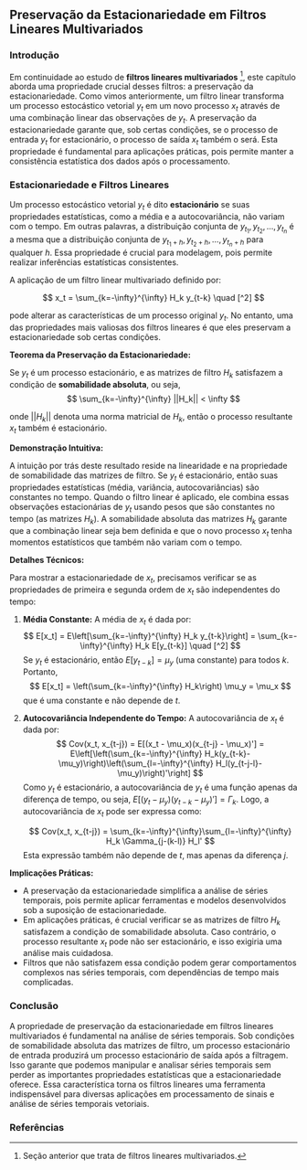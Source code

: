 ## Preservação da Estacionariedade em Filtros Lineares Multivariados

### Introdução
Em continuidade ao estudo de **filtros lineares multivariados** [^1], este capítulo aborda uma propriedade crucial desses filtros: a preservação da estacionariedade. Como vimos anteriormente, um filtro linear transforma um processo estocástico vetorial $y_t$ em um novo processo $x_t$ através de uma combinação linear das observações de $y_t$. A preservação da estacionariedade garante que, sob certas condições, se o processo de entrada $y_t$ for estacionário, o processo de saída $x_t$ também o será. Esta propriedade é fundamental para aplicações práticas, pois permite manter a consistência estatística dos dados após o processamento.

### Estacionariedade e Filtros Lineares
Um processo estocástico vetorial $y_t$ é dito **estacionário** se suas propriedades estatísticas, como a média e a autocovariância, não variam com o tempo. Em outras palavras, a distribuição conjunta de $y_{t_1}, y_{t_2}, \ldots, y_{t_n}$ é a mesma que a distribuição conjunta de $y_{t_1+h}, y_{t_2+h}, \ldots, y_{t_n+h}$ para qualquer $h$. Essa propriedade é crucial para modelagem, pois permite realizar inferências estatísticas consistentes.

A aplicação de um filtro linear multivariado definido por:

$$
x_t = \sum_{k=-\infty}^{\infty} H_k y_{t-k}   \quad [^2]
$$

pode alterar as características de um processo original $y_t$. No entanto, uma das propriedades mais valiosas dos filtros lineares é que eles preservam a estacionariedade sob certas condições.

**Teorema da Preservação da Estacionariedade:**

Se $y_t$ é um processo estacionário, e as matrizes de filtro $H_k$ satisfazem a condição de **somabilidade absoluta**, ou seja,
$$
\sum_{k=-\infty}^{\infty} ||H_k|| < \infty
$$

onde $||H_k||$ denota uma norma matricial de $H_k$, então o processo resultante $x_t$ também é estacionário.

**Demonstração Intuitiva:**

A intuição por trás deste resultado reside na linearidade e na propriedade de somabilidade das matrizes de filtro. Se $y_t$ é estacionário, então suas propriedades estatísticas (média, variância, autocovariâncias) são constantes no tempo. Quando o filtro linear é aplicado, ele combina essas observações estacionárias de $y_t$ usando pesos que são constantes no tempo (as matrizes $H_k$). A somabilidade absoluta das matrizes $H_k$ garante que a combinação linear seja bem definida e que o novo processo $x_t$ tenha momentos estatísticos que também não variam com o tempo.

**Detalhes Técnicos:**

Para mostrar a estacionariedade de $x_t$, precisamos verificar se as propriedades de primeira e segunda ordem de $x_t$ são independentes do tempo:

1. **Média Constante:** A média de $x_t$ é dada por:
   $$
   E[x_t] = E\left[\sum_{k=-\infty}^{\infty} H_k y_{t-k}\right] = \sum_{k=-\infty}^{\infty} H_k E[y_{t-k}]  \quad [^2]
   $$
   Se $y_t$ é estacionário, então $E[y_{t-k}] = \mu_y$ (uma constante) para todos $k$. Portanto,
   $$
   E[x_t] = \left(\sum_{k=-\infty}^{\infty} H_k\right) \mu_y = \mu_x
   $$
   que é uma constante e não depende de $t$.

2. **Autocovariância Independente do Tempo:** A autocovariância de $x_t$ é dada por:
   $$
    Cov(x_t, x_{t-j}) = E[(x_t - \mu_x)(x_{t-j} - \mu_x)'] = E\left[\left(\sum_{k=-\infty}^{\infty} H_k(y_{t-k}-\mu_y)\right)\left(\sum_{l=-\infty}^{\infty} H_l(y_{t-j-l}-\mu_y)\right)'\right]
   $$
   Como $y_t$ é estacionário, a autocovariância de $y_t$ é uma função apenas da diferença de tempo, ou seja, $E[(y_t - \mu_y)(y_{t-k} - \mu_y)'] = \Gamma_k$. Logo, a autocovariância de $x_t$ pode ser expressa como:

    $$
    Cov(x_t, x_{t-j}) = \sum_{k=-\infty}^{\infty}\sum_{l=-\infty}^{\infty} H_k  \Gamma_{j-(k-l)} H_l'
    $$
    Esta expressão também não depende de $t$, mas apenas da diferença $j$.

**Implicações Práticas:**

- A preservação da estacionariedade simplifica a análise de séries temporais, pois permite aplicar ferramentas e modelos desenvolvidos sob a suposição de estacionariedade.
- Em aplicações práticas, é crucial verificar se as matrizes de filtro $H_k$ satisfazem a condição de somabilidade absoluta. Caso contrário, o processo resultante $x_t$ pode não ser estacionário, e isso exigiria uma análise mais cuidadosa.
- Filtros que não satisfazem essa condição podem gerar comportamentos complexos nas séries temporais, com dependências de tempo mais complicadas.

### Conclusão
A propriedade de preservação da estacionariedade em filtros lineares multivariados é fundamental na análise de séries temporais. Sob condições de somabilidade absoluta das matrizes de filtro, um processo estacionário de entrada produzirá um processo estacionário de saída após a filtragem. Isso garante que podemos manipular e analisar séries temporais sem perder as importantes propriedades estatísticas que a estacionariedade oferece. Essa característica torna os filtros lineares uma ferramenta indispensável para diversas aplicações em processamento de sinais e análise de séries temporais vetoriais.

### Referências
[^1]: Seção anterior que trata de filtros lineares multivariados.
[^2]: Trecho do texto que define filtros multivariados.
<!-- END -->
